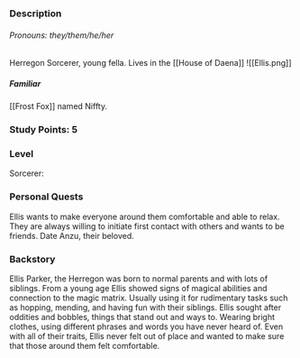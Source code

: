 
### Description
###### Pronouns: they/them/he/her
Herregon Sorcerer, young fella.
Lives in the [[House of Daena]]
![[Ellis.png]]
##### Familiar
[[Frost Fox]] named Niffty.

### Study Points: 5

### Level
Sorcerer:

### Personal Quests
Ellis wants to make everyone around them comfortable and able to relax. They are always willing to initiate first contact with others and wants to be friends.
Date Anzu, their beloved.

### Backstory
Ellis Parker, the Herregon was born to normal parents and with lots of siblings. From a young age Ellis showed signs of magical abilities and connection to the magic matrix. Usually using it for rudimentary tasks such as hopping, mending, and having fun with their siblings. Ellis sought after oddities and bobbles, things that stand out and ways to. Wearing bright clothes, using different phrases and words you have never heard of. Even with all of their traits, Ellis never felt out of place and wanted to make sure that those around them felt comfortable.